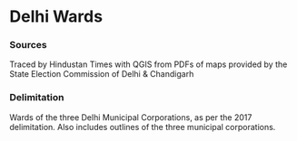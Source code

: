 # Delhi Wards

### Sources
Traced by Hindustan Times with QGIS from PDFs of maps provided by the State Election Commission of Delhi & Chandigarh

### Delimitation
Wards of the three Delhi Municipal Corporations, as per the 2017 delimitation. Also includes outlines of the three municipal corporations.